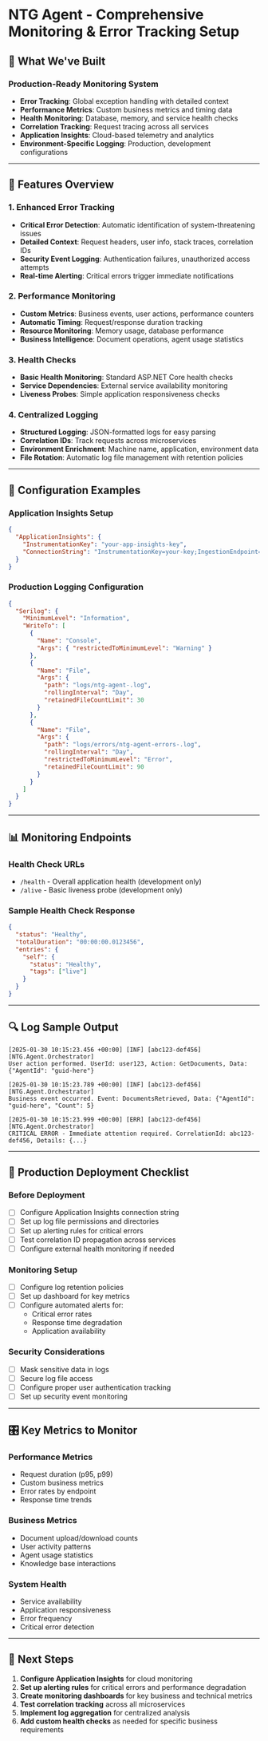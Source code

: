 # NTG Agent - Comprehensive Monitoring & Error Tracking Setup

## 🎯 What We've Built

### **Production-Ready Monitoring System**
- **Error Tracking**: Global exception handling with detailed context
- **Performance Metrics**: Custom business metrics and timing data
- **Health Monitoring**: Database, memory, and service health checks
- **Correlation Tracking**: Request tracing across all services
- **Application Insights**: Cloud-based telemetry and analytics
- **Environment-Specific Logging**: Production, development configurations

---

## 🚀 Features Overview

### **1. Enhanced Error Tracking**
- **Critical Error Detection**: Automatic identification of system-threatening issues
- **Detailed Context**: Request headers, user info, stack traces, correlation IDs
- **Security Event Logging**: Authentication failures, unauthorized access attempts
- **Real-time Alerting**: Critical errors trigger immediate notifications

### **2. Performance Monitoring**
- **Custom Metrics**: Business events, user actions, performance counters
- **Automatic Timing**: Request/response duration tracking
- **Resource Monitoring**: Memory usage, database performance
- **Business Intelligence**: Document operations, agent usage statistics

### **3. Health Checks**
- **Basic Health Monitoring**: Standard ASP.NET Core health checks
- **Service Dependencies**: External service availability monitoring
- **Liveness Probes**: Simple application responsiveness checks

### **4. Centralized Logging**
- **Structured Logging**: JSON-formatted logs for easy parsing
- **Correlation IDs**: Track requests across microservices
- **Environment Enrichment**: Machine name, application, environment data
- **File Rotation**: Automatic log file management with retention policies

---

## 🔧 Configuration Examples

### **Application Insights Setup**
```json
{
  "ApplicationInsights": {
    "InstrumentationKey": "your-app-insights-key",
    "ConnectionString": "InstrumentationKey=your-key;IngestionEndpoint=..."
  }
}
```

### **Production Logging Configuration**
```json
{
  "Serilog": {
    "MinimumLevel": "Information",
    "WriteTo": [
      {
        "Name": "Console",
        "Args": { "restrictedToMinimumLevel": "Warning" }
      },
      {
        "Name": "File",
        "Args": {
          "path": "logs/ntg-agent-.log",
          "rollingInterval": "Day",
          "retainedFileCountLimit": 30
        }
      },
      {
        "Name": "File",
        "Args": {
          "path": "logs/errors/ntg-agent-errors-.log",
          "rollingInterval": "Day",
          "restrictedToMinimumLevel": "Error",
          "retainedFileCountLimit": 90
        }
      }
    ]
  }
}
```

---

## 📊 Monitoring Endpoints

### **Health Check URLs**
- `/health` - Overall application health (development only)
- `/alive` - Basic liveness probe (development only)

### **Sample Health Check Response**
```json
{
  "status": "Healthy",
  "totalDuration": "00:00:00.0123456",
  "entries": {
    "self": {
      "status": "Healthy",
      "tags": ["live"]
    }
  }
}
```

---

## 🔍 Log Sample Output

```
[2025-01-30 10:15:23.456 +00:00] [INF] [abc123-def456] [NTG.Agent.Orchestrator] 
User action performed. UserId: user123, Action: GetDocuments, Data: {"AgentId": "guid-here"}

[2025-01-30 10:15:23.789 +00:00] [INF] [abc123-def456] [NTG.Agent.Orchestrator] 
Business event occurred. Event: DocumentsRetrieved, Data: {"AgentId": "guid-here", "Count": 5}

[2025-01-30 10:15:23.999 +00:00] [ERR] [abc123-def456] [NTG.Agent.Orchestrator] 
CRITICAL ERROR - Immediate attention required. CorrelationId: abc123-def456, Details: {...}
```

---

## 🚨 Production Deployment Checklist

### **Before Deployment**
- [ ] Configure Application Insights connection string
- [ ] Set up log file permissions and directories
- [ ] Set up alerting rules for critical errors
- [ ] Test correlation ID propagation across services
- [ ] Configure external health monitoring if needed

### **Monitoring Setup**
- [ ] Configure log retention policies
- [ ] Set up dashboard for key metrics
- [ ] Configure automated alerts for:
  - Critical error rates
  - Response time degradation
  - Application availability

### **Security Considerations**
- [ ] Mask sensitive data in logs
- [ ] Secure log file access
- [ ] Configure proper user authentication tracking
- [ ] Set up security event monitoring

---

## 🎛️ Key Metrics to Monitor

### **Performance Metrics**
- Request duration (p95, p99)
- Custom business metrics
- Error rates by endpoint
- Response time trends

### **Business Metrics**
- Document upload/download counts
- User activity patterns
- Agent usage statistics
- Knowledge base interactions

### **System Health**
- Service availability
- Application responsiveness
- Error frequency
- Critical error detection

---

## 🔄 Next Steps

1. **Configure Application Insights** for cloud monitoring
2. **Set up alerting rules** for critical errors and performance degradation
3. **Create monitoring dashboards** for key business and technical metrics
4. **Test correlation tracking** across all microservices
5. **Implement log aggregation** for centralized analysis
6. **Add custom health checks** as needed for specific business requirements
